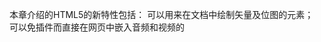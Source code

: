 本章介绍的HTML5的新特性包括：
可以用来在文档中绘制矢量及位图的<canvas>元素；
可以免插件而直接在网页中嵌入音频和视频的<audio>和<video>元素
可以为你提供更广泛选择的新的表单控件类型以及新的属性
